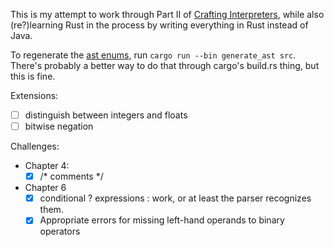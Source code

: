 This is my attempt to work through Part II of [Crafting
Interpreters](https://craftinginterpreters.com), while also (re?)learning Rust
in the process by writing everything in Rust instead of Java.

To regenerate the [ast enums](src/expr.rs), run `cargo run --bin generate_ast
src`. There's probably a better way to do that through cargo's build.rs thing,
but this is fine.

Extensions:
- [ ] distinguish between integers and floats
- [ ] bitwise negation

Challenges:
- Chapter 4:
    - [x] /* comments */
- Chapter 6
    - [x] conditional ? expressions : work, or at least the parser recognizes them.
    - [x] Appropriate errors for missing left-hand operands to binary operators
